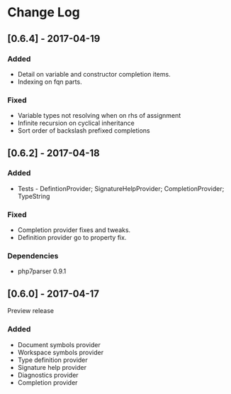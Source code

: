 # Change Log

## [0.6.4] - 2017-04-19
### Added
* Detail on variable and constructor completion items.
* Indexing on fqn parts.
### Fixed
* Variable types not resolving when on rhs of assignment
* Infinite recursion on cyclical inheritance
* Sort order of backslash prefixed completions

## [0.6.2] - 2017-04-18
### Added
* Tests - DefintionProvider; SignatureHelpProvider; CompletionProvider; TypeString
### Fixed
* Completion provider fixes and tweaks.
* Definition provider go to property fix.
### Dependencies
* php7parser 0.9.1

## [0.6.0] - 2017-04-17
Preview release
### Added
* Document symbols provider
* Workspace symbols provider
* Type definition provider
* Signature help provider
* Diagnostics provider
* Completion provider
